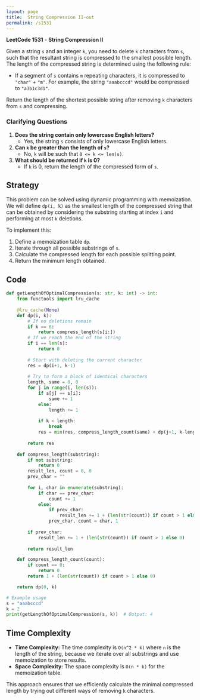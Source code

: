 ```yaml
---
layout: page
title:  String Compression II-out
permalink: /s1531
---
```

**LeetCode 1531** - **String Compression II**

Given a string `s` and an integer `k`, you need to delete `k` characters from `s`, such that the resultant string is compressed to the smallest possible length. The length of the compressed string is determined using the following rule:

- If a segment of `s` contains `m` repeating characters, it is compressed to `"char"` + `"m"`. For example, the string `"aaabcccd"` would be compressed to `"a3b1c3d1"`.

Return the length of the shortest possible string after removing `k` characters from `s` and compressing.

### Clarifying Questions
1. **Does the string contain only lowercase English letters?**
   - Yes, the string `s` consists of only lowercase English letters.
2. **Can `k` be greater than the length of `s`?**
   - No, `k` will be such that `0 <= k <= len(s)`.
3. **What should be returned if `k` is 0?**
   - If `k` is 0, return the length of the compressed form of `s`.

## Strategy
This problem can be solved using dynamic programming with memoization. We will define `dp(i, k)` as the smallest length of the compressed string that can be obtained by considering the substring starting at index `i` and performing at most `k` deletions.

To implement this:
1. Define a memoization table `dp`.
2. Iterate through all possible substrings of `s`.
3. Calculate the compressed length for each possible splitting point.
4. Return the minimum length obtained.

## Code

```python
def getLengthOfOptimalCompression(s: str, k: int) -> int:
    from functools import lru_cache
    
    @lru_cache(None)
    def dp(i, k):
        # If no deletions remain
        if k == 0:
            return compress_length(s[i:])
        # If we reach the end of the string
        if i == len(s):
            return 0
        
        # Start with deleting the current character
        res = dp(i+1, k-1)
        
        # Try to form a block of identical characters
        length, same = 0, 0
        for j in range(i, len(s)):
            if s[j] == s[i]:
                same += 1
            else:
                length += 1
            
            if k < length:
                break
            res = min(res, compress_length_count(same) + dp(j+1, k-length))
        
        return res
    
    def compress_length(substring):
        if not substring:
            return 0
        result_len, count = 0, 0
        prev_char = ""
        
        for i, char in enumerate(substring):
            if char == prev_char:
                count += 1
            else:
                if prev_char:
                    result_len += 1 + (len(str(count)) if count > 1 else 0)
                prev_char, count = char, 1
        
        if prev_char:
            result_len += 1 + (len(str(count)) if count > 1 else 0)
        
        return result_len

    def compress_length_count(count):
        if count == 0:
            return 0
        return 1 + (len(str(count)) if count > 1 else 0)

    return dp(0, k)

# Example usage
s = "aaabcccd"
k = 2
print(getLengthOfOptimalCompression(s, k))  # Output: 4
```

## Time Complexity
- **Time Complexity:** The time complexity is `O(n^2 * k)` where `n` is the length of the string, because we iterate over all substrings and use memoization to store results.
- **Space Complexity:** The space complexity is `O(n * k)` for the memoization table.

This approach ensures that we efficiently calculate the minimal compressed length by trying out different ways of removing `k` characters.